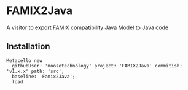 # FAMIX2Java

A visitor to export FAMIX compatibility Java Model to Java code

## Installation

```smalltalk
Metacello new
  githubUser: 'moosetechnology' project: 'FAMIX2Java' commitish: 'v1.x.x' path: 'src'; 
  baseline: 'Famix2Java';
  load
```
